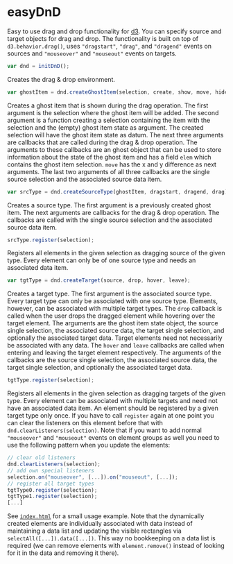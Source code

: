 easyDnD
=======

Easy to use drag and drop functionality for [d3](https://github.com/mbostock/d3/).
You can specify source and target objects for
drag and drop. The functionality is built on top
of `d3.behavior.drag()`, uses `"dragstart"`, `"drag"`,
and `"dragend"` events on sources and `"mouseover"` and
`"mouseout"` events on targets.

```javascript
var dnd = initDnD();
```

Creates the drag & drop environment.

```javascript
var ghostItem = dnd.createGhostItem(selection, create, show, move, hide);
```

Creates a ghost item that is shown during the drag operation. The
first argument is the selection where the ghost item will be added. The
second argument is a function creating a selection containing the item
with the selection and the (empty) ghost item state as argument. The
created selection will have the ghost item state as datum. The next
three arguments are callbacks that are called during the drag & drop
operation. The arguments to these callbacks are an ghost object that
can be used to store information about the state of the ghost item
and has a field `elem` which contains the ghost item selection.
`move` has the x and y difference as next arguments. The last two arguments
of all three callbacks are the single source selection and the
associated source data item.

```javascript
var srcType = dnd.createSourceType(ghostItem, dragstart, dragend, drag);
```

Creates a source type. The first argument is a previously created ghost item.
The next arguments are callbacks for the drag & drop operation. The callbacks
are called with the single source selection and the associated source data item.

```javascript
srcType.register(selection);
```

Registers all elements in the given selection as dragging source of the given
type. Every element can only be of one source type and needs an associated
data item.

```javascript
var tgtType = dnd.createTarget(source, drop, hover, leave);
```

Creates a target type. The first argument is the associated source type.
Every target type can only be associated with one source type. Elements, however,
can be associated with multiple target types. The `drop` callback is called when
the user drops the dragged element while hovering over the target element.
The arguments are the ghost item state object, the source single selection,
the associated source data, the target single selection, and optionally the
associated target data. Target elements need not necessarily be associated with
any data. The `hover` and `leave` callbacks are called when entering and leaving
the target element respectively. The arguments of the callbacks are
the source single selection, the associated source data, the target single
selection, and optionally the associated target data.

```javascript
tgtType.register(selection);
```

Registers all elements in the given selection as dragging targets of the given
type. Every element can be associated with multiple targets and need not have
an associated data item. An element should be registered by a given target
type only once. If you have to call `register` again at one point you can
clear the listeners on this element before that with `dnd.clearListeners(selection)`.
Note that if you want to add normal `"mouseover"` and `"mouseout"` events on element
groups as well you need to use the following pattern when you update the elements:

```javascript
// clear old listeners
dnd.clearListeners(selection);
// add own special listeners
selection.on("mouseover", [...]).on("mouseout", [...]);
// register all target types
tgtType0.register(selection);
tgtType1.register(selection);
[...]
```

See [`index.html`](index.html) for a small usage example. Note that the
dynamically created elements are individually associated with data instead of
maintaining a data list and updating the visible rectangles via `selectAll([...]).data([...])`.
This way no bookkeeping on a data list is required (we can remove elements with
`element.remove()` instead of looking for it in the data and removing it there).
